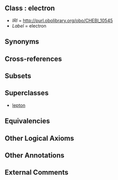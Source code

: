 
## Class : electron

 * *IRI* = http://purl.obolibrary.org/obo/CHEBI_10545
 * *Label* = electron

## Synonyms


## Cross-references


## Subsets


## Superclasses

 * [lepton](../../CHEBI/38/CHEBI_36338.md)

## Equivalencies


## Other Logical Axioms


## Other Annotations


## External Comments

